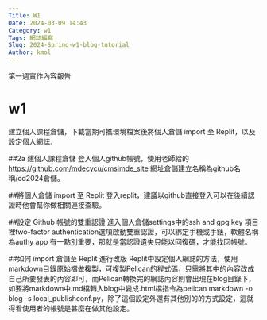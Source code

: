 ```yaml
---
Title: W1
Date: 2024-03-09 14:43
Category: w1
Tags: 網誌編寫
Slug: 2024-Spring-w1-blog-tutorial
Author: kmol
---
```


第一週實作內容報告

<!-- PELICAN_END_SUMMARY -->

# w1
建立個人課程倉儲，下載當期可攜環境檔案後將個人倉儲 import 至 Replit，以及設定個人網誌.

##2a 建個人課程倉儲
登入個人github帳號，使用老師給的 https://github.com/mdecycu/cmsimde_site
網址倉儲建立名稱為github名稱/cd2024倉儲。

##將個人倉儲 import 至 Replit
登入replit，建議以github直接登入可以在後續認證時他會幫你做相關連接查驗。

##設定 Github 帳號的雙重認證
進入個人倉儲settings中的ssh and gpg key 項目裡two-factor authentication選項啟動雙重認證，可以綁定手機或手錶，軟體名稱為authy app
有一點別重要，那就是當認證遺失只能以回復碼，才能找回帳號。

##如何 import 倉儲至 Replit 進行改版
Replit中設定個人網誌的方法，使用markdown目錄原始檔做複製，可複製Pelican的程式碼，只需將其中的內容改成自己所要發表的內容即可，而Pelican轉換完的網誌內容則會出現在blog目錄下，如要將markdown中.md檔轉入blog中變成.html檔指令為pelican markdown -o blog -s local_publishconf.py，除了這個設定外還有其他別的的方式設定，這就得看使用者的帳號是甚麼在做其他設定。


